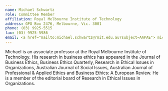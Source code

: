 ```yaml
---
name: Michael Schwartz  
role: Committee Member
affiliation: Royal Melbourne Institute of Technology
address: GPO Box 2476, Melbourne, Vic. 3001  
phone: (03) 9925-5515  
fax: (03) 9925-5986  
email: <a href="mailto:michael.schwartz@rmit.edu.au?subject=AAPAE"> michael.schwartz@rmit.edu.au </a>   
---
```


Michael is an associate professor at the Royal Melbourne Institute of Technology. His research in business ethics has appeared in the Journal of Business Ethics, Business Ethics Quarterly, Research in Ethical Issues in Organizations, Australian Journal of Social Issues, Australian Journal of Professional & Applied Ethics and Business Ethics: A European Review. He is a member of the editorial board of Research in Ethical Issues in Organizations.
